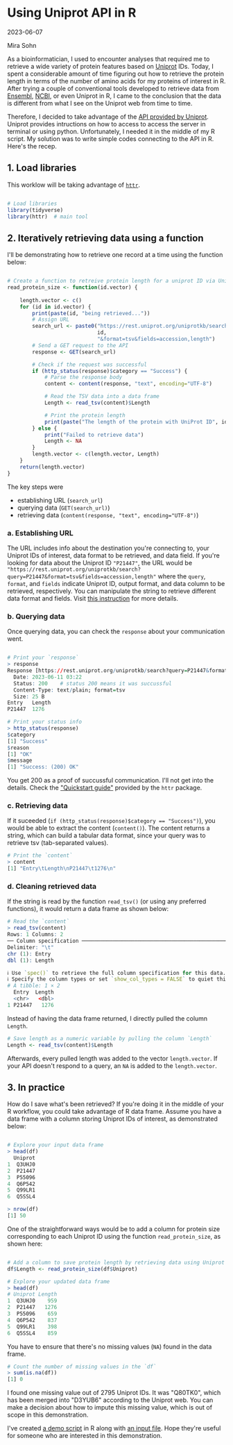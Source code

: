 Using Uniprot API in R
======================

2023-06-07

Mira Sohn

As a bioinformatician, I used to encounter analyses that required me to retrieve a wide variety of protein features based on [Uniprot](https://www.uniprot.org/) IDs. Today, I spent a considerable amount of time figuring out how to retrieve the protein length in terms of the number of amino acids for my proteins of interest in R. After trying a couple of conventional tools developed to retrieve data from [Ensembl](https://useast.ensembl.org/index.html), [NCBI](https://www.ncbi.nlm.nih.gov/), or even Uniprot in R, I came to the conclusion that the data is different from what I see on the Uniprot web from time to time.

Therefore, I decided to take advantage of the [API provided by Uniprot](https://www.uniprot.org/help/api). Uniprot provides intructions on how to access to access the server in terminal or using python. Unfortunately, I needed it in the middle of my R script. My solution was to write simple codes connecting to the API in R. Here's the recep.

## 1. Load libraries

This worklow will be taking advantage of [`httr`](https://httr.r-lib.org/index.html).

```r

# Load libraries
library(tidyverse)
library(httr)  # main tool

```

## 2. Iteratively retrieving data using a function

I'll be demonstrating how to retrieve one record at a time using the function below:

```r

# Create a function to retreive protein length for a uniprot ID via Uniprot API
read_protein_size <- function(id.vector) { 
    
    length.vector <- c()
    for (id in id.vector) {
        print(paste(id, "being retrieved..."))
        # Assign URL
        search_url <- paste0("https://rest.uniprot.org/uniprotkb/search?query=",
                             id,
                             "&format=tsv&fields=accession,length")
        # Send a GET request to the API
        response <- GET(search_url)

        # Check if the request was successful
        if (http_status(response)$category == "Success") {
            # Parse the response body
            content <- content(response, "text", encoding="UTF-8")

            # Read the TSV data into a data frame
            Length <- read_tsv(content)$Length

            # Print the protein length
            print(paste("The length of the protein with UniProt ID", id, "is", Length, "amino acids."))
        } else {
            print("Failed to retrieve data")
            Length <- NA
        }
        length.vector <- c(length.vector, Length)
    }
    return(length.vector)
}

```

The key steps were

- establishing URL (`search_url`)
- querying data (`GET(search_url)`)
- retrieving data (`content(response, "text", encoding="UTF-8")`)

### a. Establishing URL

The URL includes info about the destination you're connecting to, your Uniprot IDs of interest, data format to be retrieved, and data field. If you're looking for data about the Uniprot ID `"P21447"`, the URL would be `"https://rest.uniprot.org/uniprotkb/search?query=P21447&format=tsv&fields=accession,length"` where the `query`, `format`, and `fields` indicate Uniprot ID, output format, and data column to be retrieved, respectively. You can manipulate the string to retrieve different data format and fields. Visit [this instruction](https://www.uniprot.org/help/api_queries) for more details.

### b. Querying data

Once querying data, you can check the `response` about your communication went.

```r

# Print your `response`
> response
Response [https://rest.uniprot.org/uniprotkb/search?query=P21447&format=tsv&fields=accession,length]
  Date: 2023-06-11 03:22
  Status: 200    # status 200 means it was succussful
  Content-Type: text/plain; format=tsv
  Size: 25 B
Entry   Length
P21447  1276

# Print your status info
> http_status(response)
$category
[1] "Success"
$reason
[1] "OK"
$message
[1] "Success: (200) OK"

```

You get 200 as a proof of succussful communication. I'll not get into the details. Check the ["Quickstart guide"](https://cran.r-project.org/web/packages/httr/vignettes/quickstart.html) provided by the `httr` package.

### c. Retrieving data

If it suceeded (`if (http_status(response)$category == "Success")`), you would be able to extract the content (`content()`). The content returns a string, which can build a tabular data format, since your query was to retrieve tsv (tab-separated values).

```r
# Print the `content`
> content
[1] "Entry\tLength\nP21447\t1276\n"
```

### d. Cleaning retrieved data

If the string is read by the function `read_tsv()` (or using any preferred functions), it would return a data frame as shown below:

```r
# Read the `content`
> read_tsv(content)
Rows: 1 Columns: 2
── Column specification ───────────────────────────────────────────────────────────────────────────────────────────────
Delimiter: "\t"
chr (1): Entry
dbl (1): Length

ℹ Use `spec()` to retrieve the full column specification for this data.
ℹ Specify the column types or set `show_col_types = FALSE` to quiet this message.
# A tibble: 1 × 2
  Entry  Length
  <chr>   <dbl>
1 P21447   1276

```

Instead of having the data frame returned, I directly pulled the column `Length`.


```r
# Save length as a numeric variable by pulling the column `Length`
Length <- read_tsv(content)$Length
```

Afterwards, every pulled length was added to the vector `length.vector`. If your API doesn't respond to a query, an `NA` is added to the `length.vector`.

## 3. In practice

How do I save what's been retrieved? If you're doing it in the middle of your R workflow, you could take advantage of R data frame. Assume you have a data frame with a column storing Uniprot IDs of interest, as demonstrated below:

```r

# Explore your input data frame
> head(df)
  Uniprot
1  Q3UHJ0
2  P21447
3  P55096
4  Q6P542
5  Q99LR1
6  Q5SSL4

> nrow(df)
[1] 50

```

One of the straightforward ways would be to add a column for protein size corresponding to each Uniprot ID using the function `read_protein_size`, as shown here:

```r

# Add a column to save protein length by retrieving data using Uniprot API
df$Length <- read_protein_size(df$Uniprot)

# Explore your updated data frame
> head(df)
# Uniprot Length
1  Q3UHJ0    959
2  P21447   1276
3  P55096    659
4  Q6P542    837
5  Q99LR1    398
6  Q5SSL4    859
```

You have to ensure that there's no missing values (`NA`) found in the data frame.

```r
# Count the number of missing values in the `df`
> sum(is.na(df))
[1] 0
```

I found one missing value out of 2795 Uniprot IDs. It was "Q80TK0", which has been merged into "D3YUB6" according to the Uniprot web. You can make a decision about how to impute this missing value, which is out of scope in this demonstration.

I've created [a demo script](https://github.com/Mira0507/uniprot_api/blob/main/api_demo.Rmd) in R along with [an input file](https://github.com/Mira0507/uniprot_api/blob/main/uniprot_input_demo.txt). Hope they're useful for someone who are interested in this demonstration.
